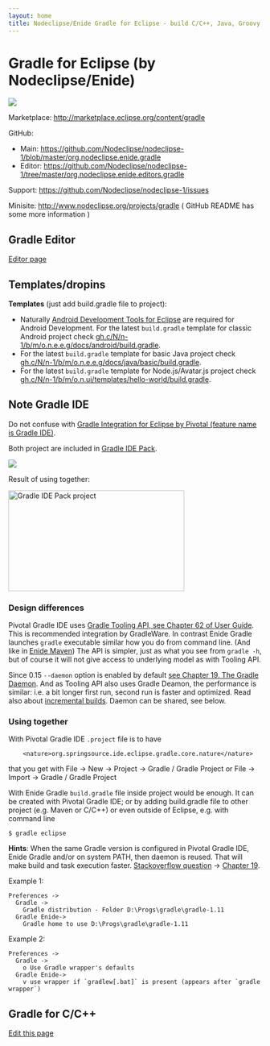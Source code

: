 ```yaml
---
layout: home
title: Nodeclipse/Enide Gradle for Eclipse - build C/C++, Java, Groovy, Android projects in Eclipse
---
```


# Gradle for Eclipse (by Nodeclipse/Enide)

<p></p>

<a href="http://marketplace.eclipse.org/marketplace-client-intro?mpc_install=1512180" 
title="Drag and drop into a running Eclipse/Enide Studio menu area to install/update Nodeclipse/Enide Gradle">
  <img src="http://marketplace.eclipse.org/sites/all/modules/custom/marketplace/images/installbutton.png"/>
</a>

Marketplace: <http://marketplace.eclipse.org/content/gradle>

GitHub: 

- Main: <https://github.com/Nodeclipse/nodeclipse-1/blob/master/org.nodeclipse.enide.gradle> 
- Editor: <https://github.com/Nodeclipse/nodeclipse-1/tree/master/org.nodeclipse.enide.editors.gradle> 

Support: <https://github.com/Nodeclipse/nodeclipse-1/issues>

Minisite: <http://www.nodeclipse.org/projects/gradle>
( GitHub README has some more information )

<script type="text/javascript">
       url_site = 'http://marketplace.eclipse.org/node/1512180';
</script>
<script src="http://marketplace.eclipse.org/sites/all/modules/custom/eclipse_drigg_external/js/button.js" type="text/javascript"></script>

## Gradle Editor

[Editor page](/enide/editors/gradle)

## Templates/dropins

<strong>Templates</strong> (just add build.gradle file to project):

- Naturally <a href="http://marketplace.eclipse.org/content/android-development-tools-eclipse">Android Development Tools for Eclipse</a> are required for Android Development. For the latest <code>build.gradle</code> template for classic Android project check <a href="https://github.com/Nodeclipse/nodeclipse-1/blob/master/org.nodeclipse.enide.editors.gradle/docs/android/build.gradle">gh.c/N/n-1/b/m/o.n.e.e.g/docs/android/build.gradle</a>.
- For the latest <code>build.gradle</code> template for basic Java project check <a href="https://github.com/Nodeclipse/nodeclipse-1/blob/master/org.nodeclipse.enide.editors.gradle/docs/java/basic/build.gradle">gh.c/N/n-1/b/m/o.n.e.e.g/docs/java/basic/build.gradle</a>.
- For the latest <code>build.gradle</code> template for Node.js/Avatar.js project check <a href="https://github.com/Nodeclipse/nodeclipse-1/blob/master/org.nodeclipse.ui/templates/hello-world/build.gradle">gh.c/N/n-1/b/m/o.n.ui/templates/hello-world/build.gradle</a>.

## Note Gradle IDE

Do not confuse with
<a href="http://marketplace.eclipse.org/content/gradle-integration-eclipse">Gradle Integration for Eclipse by Pivotal (feature name is Gradle IDE)</a>.

Both project are included in [Gradle IDE Pack](http://marketplace.eclipse.org/content/gradle-ide-pack).

<a href="http://marketplace.eclipse.org/marketplace-client-intro?mpc_install=1640500" 
title="Drag and drop into a running Eclipse menu area to install/update Gradle IDE Pack">
  <img src="http://marketplace.eclipse.org/sites/all/modules/custom/marketplace/images/installbutton.png"/>
</a>

Result of using together:

<a href="http://marketplace.eclipse.org/sites/default/files/Gradle-IDE-pack1.png">
<img alt="Gradle IDE Pack project" src="http://marketplace.eclipse.org/sites/default/files/Gradle-IDE-pack1.png" width="350" height="200" /></a>            	


### Design differences

Pivotal Gradle IDE uses [Gradle Tooling API, see Chapter 62 of User Guide](http://www.gradle.org/docs/current/userguide/embedding.html).
This is recommended integration by GradleWare.
In contrast Enide Gradle launches `gradle` executable similar how you do from command line. (And like in [Enide Maven](/projects/maven))
The API is simpler, just as what you see from `gradle -h`, but of course it will not give access to underlying model as with Tooling API.

Since 0.15 `--daemon` option is enabled by default [see Chapter 19. The Gradle Daemon](http://www.gradle.org/docs/current/userguide/gradle_daemon.html).
And as Tooling API also uses Gradle Deamon, the performance is similar: i.e. a bit longer first run, second run is faster and optimized.
Read also about [incremental builds](http://forums.gradle.org/gradle/topics/faster_incremental_builds). Daemon can be shared, see below.

### Using together

With Pivotal Gradle IDE `.project` file is to have 
<pre><code>    &lt;nature&gt;org.springsource.ide.eclipse.gradle.core.nature&lt;/nature&gt;
</code></pre>
that you get with File -> New -> Project -> Gradle / Gradle Project
or File -> Import -> Gradle / Gradle Project

With Enide Gradle `build.gradle` file inside project would be enough.
It can be created  with Pivotal Gradle IDE; or by adding build.gradle file to other project (e.g. Maven or C/C++) or even outside of Eclipse, e.g. with command line 

	$ gradle eclipse

<strong>Hints</strong>:
When the same Gradle version is configured in Pivotal Gradle IDE, Enide Gradle and/or on system PATH, then daemon is reused. 
That will make build and task execution faster. 
<a href="http://stackoverflow.com/questions/23259385/is-there-way-to-connect-to-gradle-daemon-launched-by-gradle-tooling-apis-from-co">Stackoverflow question</a> 
-> <a href="http://www.gradle.org/docs/current/userguide/gradle_daemon.html#reusing_daemons">Chapter 19</a>.

Example 1:

	Preferences ->
	  Gradle ->
	    Gradle distribution - Folder D:\Progs\gradle\gradle-1.11
	  Gradle Enide->
	    Gradle home to use D:\Progs\gradle\gradle-1.11

Example 2:

	Preferences ->
	  Gradle ->
	    o Use Gradle wrapper's defaults
	  Gradle Enide->
	    v use wrapper if `gradlew[.bat]` is present (appears after `gradle wrapper`)

## Gradle for C/C++

[Edit this page](https://github.com/Nodeclipse/www.nodeclipse.org/blob/gh-pages/projects/gradle/index.md)
	    